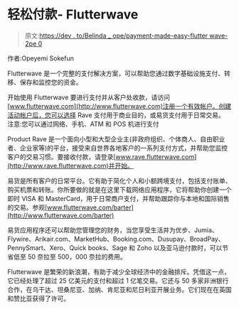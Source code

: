# 轻松付款- Flutterwave

> 原文:[https://dev . to/Belinda _ ope/payment-made-easy-flutter wave-2pe 0](https://dev.to/belinda_ope/payment-made-easy-flutterwave-2pe0)

作者:Opeyemi Sokefun

Flutterwave 是一个完整的支付解决方案，可以帮助您通过数字基础设施支付、转移、保存和监控您的资金。

开始使用 Flutterwave
要进行支付并从客户处收款，请访问[www.flutterwave.com](http://www.flutterwave.com)注册一个有效帐户。创建活动帐户后，您可以选择 Rave 支付用于商业目的，或易货支付用于日常交易。
注意:您可以通过网络、手机、ATM 和 POS 机进行支付

Product
Rave 是一个面向小型和大型企业主(非政府组织、个体商人、自由职业者、企业家等)的平台，接受来自世界各地客户的一系列支付方式，并帮助您监控客户的交易习惯。要接收付款，请登录[www.rave.flutterwave.com](http://www.rave.flutterwave.com)并开始。

易货是所有客户的日常平台。它有助于简化个人和小额跨境支付，包括支付账单、购买机票和转账。你所要做的就是在这里下载网络应用程序，它将帮助你创建一个即时 VISA 和 MasterCard，用于日常商户支付，并帮助跟踪你与本地和国际销售的交易。参观[www.flutterwave.com/barter](http://www.flutterwave.com/barter)

易货应用程序还可以帮助您管理您的财务，当您享受生活并为优步、Jumia、Flywire、Arikair.com、MarketHub、Booking.com、Dusupay、BroadPay、PennySmart、Xero、Quick books、Sage 和 Zoho 以及亚马逊付款时，可以节省低至 50 奈拉至 500，000 奈拉的费用。

Flutterwave 是繁荣的新浪潮，有助于减少全球经济中的金融排斥。凭借这一点，它已经处理了超过 25 亿美元的支付和超过 1 亿笔交易。它还与 50 多家非洲银行合作，在乌干达、坦桑尼亚、加纳、肯尼亚和尼日利亚开展业务。它们现在在英国和赞比亚获得了许可。
